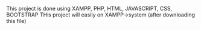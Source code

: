 This project is done using XAMPP, PHP, HTML, JAVASCRIPT, CSS, BOOTSTRAP
THis project will easily on XAMPP->system (after downloading this file)
